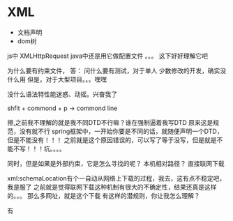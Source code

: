 # XML
- 文档声明 
- dom树

js中 XMLHttpRequest
java中还是用它做配置文件
。。。
这下好好理解它吧

为什么要有约束文件，
答： 问什么要有测试，对于单人 少数修改的开发，确实没什么用
但是，对于大型项目。。。嘿嘿

没什么语法特性能迷惑、动摇。兴奋我了

shfit + commond + p  -> commond line

擦,之前我不理解的就是我不同DTD不行嘛？谁在强制逼着我写DTD
原来这是规范，没有就不行
spring框架中，一开始你要是不同的话，就随便声明一个DTD，但是不能没有！！！
之前就是这个原因错误的，可以写了等于没写，但是就是不能不写！！！坑。。。。

同时，但是如果是外部约束，它是怎么寻找的呢？
本机相对路径？
直接联网下载

xml:schemaLocation有个一自动从网络上下载的过程，我去，这有点不稳定吧，我是服了
之前就是觉得联网下载这种机制有很大的不确定性，结果还真是这样的。。。
那么多网址，就是这个下载
有这样的潜规则，你让我怎么理解？

有